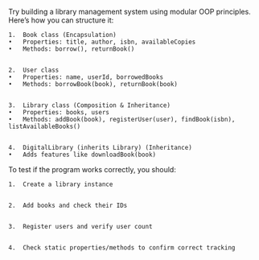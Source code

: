 Try building a library management system using modular OOP principles. Here’s how you can structure it:

	1.	Book class (Encapsulation)
	•	Properties: title, author, isbn, availableCopies
	•	Methods: borrow(), returnBook()


	2.	User class
	•	Properties: name, userId, borrowedBooks
	•	Methods: borrowBook(book), returnBook(book)


	3.	Library class (Composition & Inheritance)
	•	Properties: books, users
	•	Methods: addBook(book), registerUser(user), findBook(isbn), listAvailableBooks()


	4.	DigitalLibrary (inherits Library) (Inheritance)
	•	Adds features like downloadBook(book)

To test if the program works correctly, you should:

	1.	Create a library instance


	2.	Add books and check their IDs


	3.	Register users and verify user count


	4.	Check static properties/methods to confirm correct tracking
